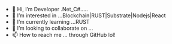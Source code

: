 - 👋 Hi, I’m Developer .Net_C#.....
- 👀 I’m interested in ...Blockchain|RUST|Substrate|Nodejs|React
- 🌱 I’m currently learning ...RUST
- 💞️ I’m looking to collaborate on ...
- 📫 How to reach me ... through GitHub lol!

<!---
SalmanKhan010/SalmanKhan010 is a ✨ special ✨ repository because its `README.md` (this file) appears on your GitHub profile.
You can click the Preview link to take a look at your changes.
--->
